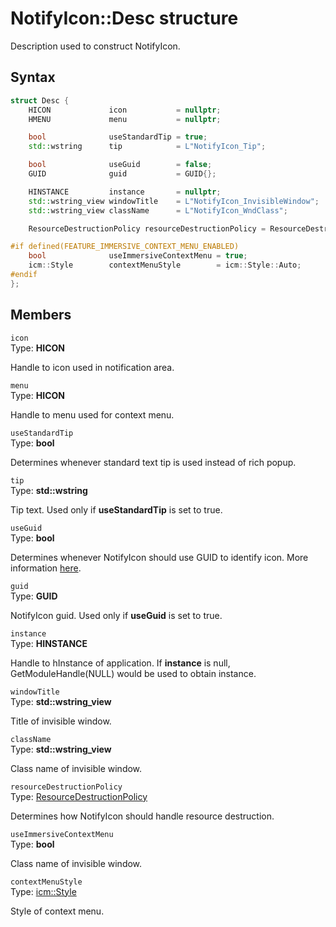 # NotifyIcon::Desc structure

Description used to construct NotifyIcon.

## Syntax

```cpp
struct Desc {
    HICON             icon           = nullptr;
    HMENU             menu           = nullptr;

    bool              useStandardTip = true;
    std::wstring      tip            = L"NotifyIcon_Tip";

    bool              useGuid        = false;
    GUID              guid           = GUID{};

    HINSTANCE         instance       = nullptr;
    std::wstring_view windowTitle    = L"NotifyIcon_InvisibleWindow";
    std::wstring_view className      = L"NotifyIcon_WndClass";

    ResourceDestructionPolicy resourceDestructionPolicy = ResourceDestructionPolicy::Auto;

#if defined(FEATURE_IMMERSIVE_CONTEXT_MENU_ENABLED)
    bool              useImmersiveContextMenu = true;
    icm::Style        contextMenuStyle        = icm::Style::Auto;
#endif
};
```

## Members

`icon`</br>
Type: **HICON**

Handle to icon used in notification area.

`menu`</br>
Type: **HICON**

Handle to menu used for context menu.

`useStandardTip`</br>
Type: **bool**

Determines whenever standard text tip is used instead of rich popup.

`tip`</br>
Type: **std::wstring**

Tip text. Used only if **useStandardTip** is set to true.

`useGuid`</br>
Type: **bool**

Determines whenever NotifyIcon should use GUID to identify icon.
More information [here](https://docs.microsoft.com/en-us/windows/win32/api/shellapi/ns-shellapi-notifyicondataa#troubleshooting).

`guid`</br>
Type: **GUID**

NotifyIcon guid. Used only if **useGuid** is set to true.

`instance`</br>
Type: **HINSTANCE**

Handle to hInstance of application. If **instance** is null, GetModuleHandle(NULL) would be used to obtain instance.

`windowTitle`</br>
Type: **std::wstring_view**

Title of invisible window.

`className`</br>
Type: **std::wstring_view**

Class name of invisible window.

`resourceDestructionPolicy`</br>
Type: [ResourceDestructionPolicy](ne-notifyicon-resourcedestructionpolicy.md)

Determines how NotifyIcon should handle resource destruction.

`useImmersiveContextMenu`</br>
Type: **bool**

Class name of invisible window.

`contextMenuStyle`</br>
Type: [icm::Style](ne-icm-style.md)

Style of context menu.
